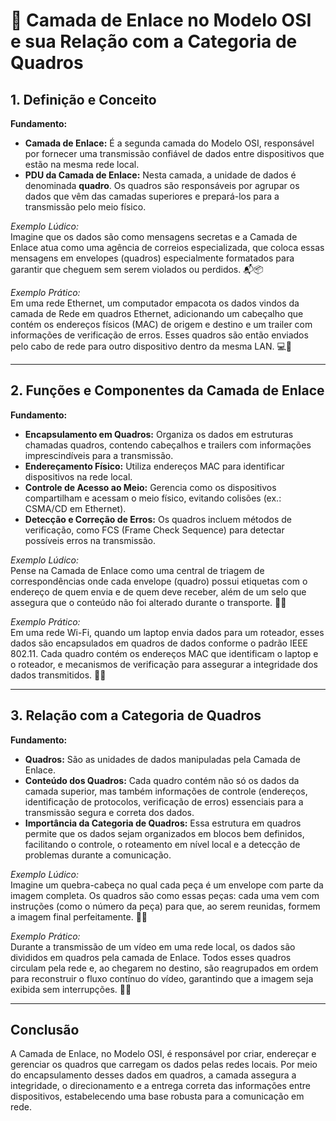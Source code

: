 # 📡 Camada de Enlace no Modelo OSI e sua Relação com a Categoria de Quadros

## 1. Definição e Conceito  
**Fundamento:**  
- **Camada de Enlace:** É a segunda camada do Modelo OSI, responsável por fornecer uma transmissão confiável de dados entre dispositivos que estão na mesma rede local.  
- **PDU da Camada de Enlace:** Nesta camada, a unidade de dados é denominada **quadro**. Os quadros são responsáveis por agrupar os dados que vêm das camadas superiores e prepará-los para a transmissão pelo meio físico.

*Exemplo Lúdico:*  
Imagine que os dados são como mensagens secretas e a Camada de Enlace atua como uma agência de correios especializada, que coloca essas mensagens em envelopes (quadros) especialmente formatados para garantir que cheguem sem serem violados ou perdidos. 📬📦

*Exemplo Prático:*  
Em uma rede Ethernet, um computador empacota os dados vindos da camada de Rede em quadros Ethernet, adicionando um cabeçalho que contém os endereços físicos (MAC) de origem e destino e um trailer com informações de verificação de erros. Esses quadros são então enviados pelo cabo de rede para outro dispositivo dentro da mesma LAN. 💻🔄

---

## 2. Funções e Componentes da Camada de Enlace  
**Fundamento:**  
- **Encapsulamento em Quadros:** Organiza os dados em estruturas chamadas quadros, contendo cabeçalhos e trailers com informações imprescindíveis para a transmissão.  
- **Endereçamento Físico:** Utiliza endereços MAC para identificar dispositivos na rede local.  
- **Controle de Acesso ao Meio:** Gerencia como os dispositivos compartilham e acessam o meio físico, evitando colisões (ex.: CSMA/CD em Ethernet).  
- **Detecção e Correção de Erros:** Os quadros incluem métodos de verificação, como FCS (Frame Check Sequence) para detectar possíveis erros na transmissão.

*Exemplo Lúdico:*  
Pense na Camada de Enlace como uma central de triagem de correspondências onde cada envelope (quadro) possui etiquetas com o endereço de quem envia e de quem deve receber, além de um selo que assegura que o conteúdo não foi alterado durante o transporte. 🏤🔖

*Exemplo Prático:*  
Em uma rede Wi-Fi, quando um laptop envia dados para um roteador, esses dados são encapsulados em quadros de dados conforme o padrão IEEE 802.11. Cada quadro contém os endereços MAC que identificam o laptop e o roteador, e mecanismos de verificação para assegurar a integridade dos dados transmitidos. 📶✅

---

## 3. Relação com a Categoria de Quadros  
**Fundamento:**  
- **Quadros:** São as unidades de dados manipuladas pela Camada de Enlace.  
- **Conteúdo dos Quadros:** Cada quadro contém não só os dados da camada superior, mas também informações de controle (endereços, identificação de protocolos, verificação de erros) essenciais para a transmissão segura e correta dos dados.  
- **Importância da Categoria de Quadros:** Essa estrutura em quadros permite que os dados sejam organizados em blocos bem definidos, facilitando o controle, o roteamento em nível local e a detecção de problemas durante a comunicação.

*Exemplo Lúdico:*  
Imagine um quebra-cabeça no qual cada peça é um envelope com parte da imagem completa. Os quadros são como essas peças: cada uma vem com instruções (como o número da peça) para que, ao serem reunidas, formem a imagem final perfeitamente. 🧩📜

*Exemplo Prático:*  
Durante a transmissão de um vídeo em uma rede local, os dados são divididos em quadros pela camada de Enlace. Todos esses quadros circulam pela rede e, ao chegarem no destino, são reagrupados em ordem para reconstruir o fluxo contínuo do vídeo, garantindo que a imagem seja exibida sem interrupções. 🎥🔄

---

## Conclusão  
A Camada de Enlace, no Modelo OSI, é responsável por criar, endereçar e gerenciar os quadros que carregam os dados pelas redes locais. Por meio do encapsulamento desses dados em quadros, a camada assegura a integridade, o direcionamento e a entrega correta das informações entre dispositivos, estabelecendo uma base robusta para a comunicação em rede.  